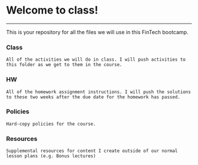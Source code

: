 # Welcome to class!
---

This is your repository for all the files we will use in this FinTech bootcamp.

### Class 

	All of the activities we will do in class. I will push activities to this folder as we get to them in the course.

### HW

	All of the homework assignment instructions. I will push the solutions to these two weeks after the due date for the homework has passed.

### Policies

	Hard-copy policies for the course.	

### Resources

	Supplemental resources for content I create outside of our normal lesson plans (e.g. Bonus lectures)
